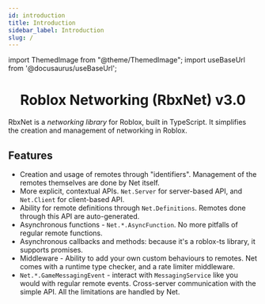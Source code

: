 ```yaml
---
id: introduction
title: Introduction
sidebar_label: Introduction
slug: /
---
```

import ThemedImage from "@theme/ThemedImage";
import useBaseUrl from '@docusaurus/useBaseUrl';

<div align="center">
    <ThemedImage
        alt="Net Logo"
        sources={{
            light: useBaseUrl("img/net2.svg"),
            dark: useBaseUrl("img/net2-light.svg")
        }}
    />
</div>
<div align="center">
	<h1>Roblox Networking (RbxNet) v3.0</h1>
    	<a href="https://www.npmjs.com/package/@rbxts/net">
	</a>
</div>

RbxNet is a _networking library_ for Roblox, built in TypeScript. It simplifies the creation and management of networking in Roblox.

## Features

- Creation and usage of remotes through "identifiers". Management of the remotes themselves are done by Net itself.
- More explicit, contextual APIs. `Net.Server` for server-based API, and `Net.Client` for client-based API.
- Ability for remote definitions through `Net.Definitions`. Remotes done through this API are auto-generated.
- Asynchronous functions - `Net.*.AsyncFunction`. No more pitfalls of regular remote functions.
- Asynchronous callbacks and methods: because it's a roblox-ts library, it supports promises.
- Middleware - Ability to add your own custom behaviours to remotes. Net comes with a runtime type checker, and a rate limiter middleware.
- `Net.*.GameMessagingEvent` - interact with `MessagingService` like you would with regular remote events. Cross-server communication with the simple API. All the limitations are handled by Net.
